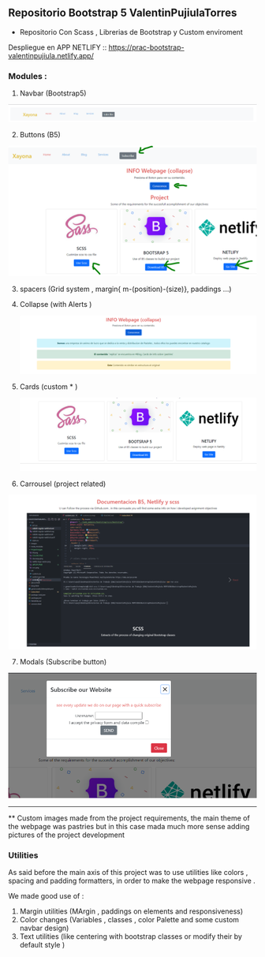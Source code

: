## Repositorio Bootstrap 5 ValentinPujiulaTorres

- Repositorio Con Scass , Librerias de Bootstrap y Custom enviroment 

Despliegue en APP NETLIFY :: https://prac-bootstrap-valentinpujiula.netlify.app/


### Modules :

1. Navbar (Bootstrap5)

![Navbar: ](/ProjectImages/navbar.png)

2. Buttons (B5)

![Buttons](/ProjectImages/button1.png)

3. spacers (Grid system , margin{ m-(position)-(size)}, paddings ...)
4. Collapse (with Alerts )

    ![Alert / Collapse ](/ProjectImages/alert1.png)


5. Cards (custom * )

    ![Custom Cards (Image + Body) ](/ProjectImages/card1.png)

6. Carrousel (project related)


![Custom Cards (Image + Body) ](/ProjectImages/Galaeria1.png)

7. Modals (Subscribe button)

![Modal 1) ](/ProjectImages/overlay1.png)


---
** Custom images made from the project requirements, the main theme of the webpage was pastries but in this case mada much more sense adding pictures of the project development

### Utilities 

As said before the main axis of this project was to use utilities like colors , spacing and padding formatters, in order to make the webpage responsive .

We made good use of :

1. Margin utilities (MArgin , paddings on elements and responsiveness)
2. Color changes (Variables , classes , color Palette and some custom navbar design)
3. Text utilities (like centering with bootstrap classes or modify their by default style )